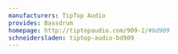```yaml
---
manufacturers: TipTop Audio
provides: Bassdrum
homepage: http://tiptopaudio.com/909-2/#bd909
schneidersladen: tiptop-audio-bd909
---
```


